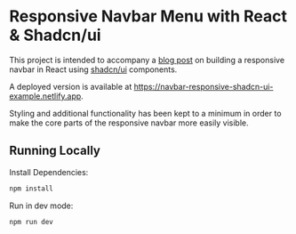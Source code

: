 # Responsive Navbar Menu with React & Shadcn/ui

This project is intended to accompany a [blog post](https://dev.to/shaikathaque/responsive-navbar-in-react-using-shadcnui-and-tailwind-css-4jc9) on building a responsive navbar in React using [shadcn/ui](https://ui.shadcn.com/) components. 

A deployed version is available at https://navbar-responsive-shadcn-ui-example.netlify.app.

Styling and additional functionality has been kept to a minimum in order to make the core parts of the responsive navbar more easily visible.  


## Running Locally

Install Dependencies:
```bash
npm install
```

Run in dev mode:
```bash
npm run dev
```
